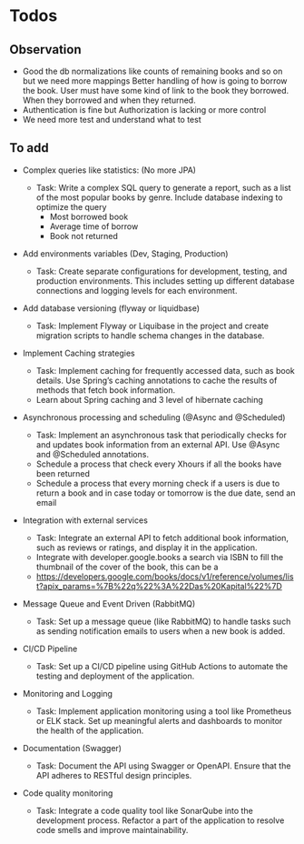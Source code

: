 # Todos

## Observation
- Good the db normalizations like counts of remaining books and so on but we need more mappings
Better handling of how is going to borrow the book. 
User must have some kind of link to the book they borrowed. When they borrowed and when they returned.
- Authentication is fine but Authorization is lacking or more control
- We need more test and understand what to test
## To add

- Complex queries like statistics: (No more JPA)
  -  Task: Write a complex SQL query to generate a report, such as a list of the most popular books by genre. Include database indexing to optimize the query
        - Most borrowed book
        - Average time of borrow
        - Book not returned

- Add environments variables (Dev, Staging, Production)
  - Task: Create separate configurations for development, testing, and production environments. This includes setting up different database connections and logging levels for each environment.
- Add database versioning (flyway or liquidbase)
  - Task: Implement Flyway or Liquibase in the project and create migration scripts to handle schema changes in the database.
- Implement Caching strategies
  - Task: Implement caching for frequently accessed data, such as book details. Use Spring’s caching annotations to cache the results of methods that fetch book information.
  - Learn about Spring caching and 3 level of hibernate caching
- Asynchronous processing and scheduling (@Async and @Scheduled)
  - Task: Implement an asynchronous task that periodically checks for and updates book information from an external API. Use @Async and @Scheduled annotations.
  - Schedule a process that check every Xhours if all the books have been returned
  - Schedule a process that every morning check if a users is due to return a book and in case today or tomorrow is the due date, send an email
- Integration with external services
  - Task: Integrate an external API to fetch additional book information, such as reviews or ratings, and display it in the application.
  - Integrate with developer.google.books a search via ISBN to fill the thumbnail of the cover of the book, this can be a 
  - https://developers.google.com/books/docs/v1/reference/volumes/list?apix_params=%7B%22q%22%3A%22Das%20Kapital%22%7D
- Message Queue and Event Driven (RabbitMQ)
  - Task: Set up a message queue (like RabbitMQ) to handle tasks such as sending notification emails to users when a new book is added.
- CI/CD Pipeline
  - Task: Set up a CI/CD pipeline using GitHub Actions to automate the testing and deployment of the application.
- Monitoring and Logging
  - Task: Implement application monitoring using a tool like Prometheus or ELK stack. Set up meaningful alerts and dashboards to monitor the health of the application.
- Documentation (Swagger)
  - Task: Document the API using Swagger or OpenAPI. Ensure that the API adheres to RESTful design principles.
- Code quality monitoring
  - Task: Integrate a code quality tool like SonarQube into the development process. Refactor a part of the application to resolve code smells and improve maintainability.
